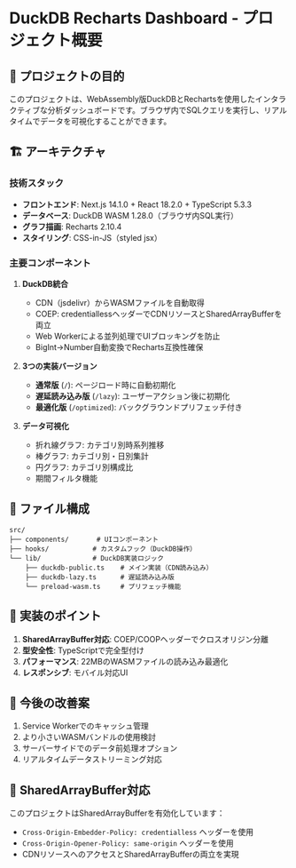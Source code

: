 # DuckDB Recharts Dashboard - プロジェクト概要

## 🎯 プロジェクトの目的

このプロジェクトは、WebAssembly版DuckDBとRechartsを使用したインタラクティブな分析ダッシュボードです。ブラウザ内でSQLクエリを実行し、リアルタイムでデータを可視化することができます。

## 🏗️ アーキテクチャ

### 技術スタック
- **フロントエンド**: Next.js 14.1.0 + React 18.2.0 + TypeScript 5.3.3
- **データベース**: DuckDB WASM 1.28.0（ブラウザ内SQL実行）
- **グラフ描画**: Recharts 2.10.4
- **スタイリング**: CSS-in-JS（styled jsx）

### 主要コンポーネント

1. **DuckDB統合**
   - CDN（jsdelivr）からWASMファイルを自動取得
   - COEP: credentiallessヘッダーでCDNリソースとSharedArrayBufferを両立
   - Web Workerによる並列処理でUIブロッキングを防止
   - BigInt→Number自動変換でRecharts互換性確保

2. **3つの実装バージョン**
   - **通常版** (`/`): ページロード時に自動初期化
   - **遅延読み込み版** (`/lazy`): ユーザーアクション後に初期化
   - **最適化版** (`/optimized`): バックグラウンドプリフェッチ付き

3. **データ可視化**
   - 折れ線グラフ: カテゴリ別時系列推移
   - 棒グラフ: カテゴリ別・日別集計
   - 円グラフ: カテゴリ別構成比
   - 期間フィルタ機能

## 📂 ファイル構成

```
src/
├── components/       # UIコンポーネント
├── hooks/           # カスタムフック（DuckDB操作）
└── lib/             # DuckDB実装ロジック
    ├── duckdb-public.ts    # メイン実装（CDN読み込み）
    ├── duckdb-lazy.ts      # 遅延読み込み版
    └── preload-wasm.ts     # プリフェッチ機能
```

## 🔑 実装のポイント

1. **SharedArrayBuffer対応**: COEP/COOPヘッダーでクロスオリジン分離
2. **型安全性**: TypeScriptで完全型付け
3. **パフォーマンス**: 22MBのWASMファイルの読み込み最適化
4. **レスポンシブ**: モバイル対応UI

## 🚀 今後の改善案

1. Service Workerでのキャッシュ管理
2. より小さいWASMバンドルの使用検討
3. サーバーサイドでのデータ前処理オプション
4. リアルタイムデータストリーミング対応

## 📝 SharedArrayBuffer対応

このプロジェクトはSharedArrayBufferを有効化しています：
- `Cross-Origin-Embedder-Policy: credentialless` ヘッダーを使用
- `Cross-Origin-Opener-Policy: same-origin` ヘッダーを使用
- CDNリソースへのアクセスとSharedArrayBufferの両立を実現